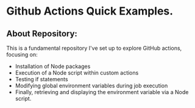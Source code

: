 # Github Actions Quick Examples.

## About Repository:

This is a fundamental repository I've set up to explore GitHub actions, focusing on:

- Installation of Node packages
- Execution of a Node script within custom actions
- Testing if statements
- Modifying global environment variables during job execution
- Finally, retrieving and displaying the environment variable via a Node script.
